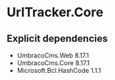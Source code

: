 ﻿# UrlTracker.Core

## Explicit dependencies
 - UmbracoCms.Web 8.17.1
 - UmbracoCms.Core 8.17.1
 - Microsoft.Bcl.HashCode 1.1.1